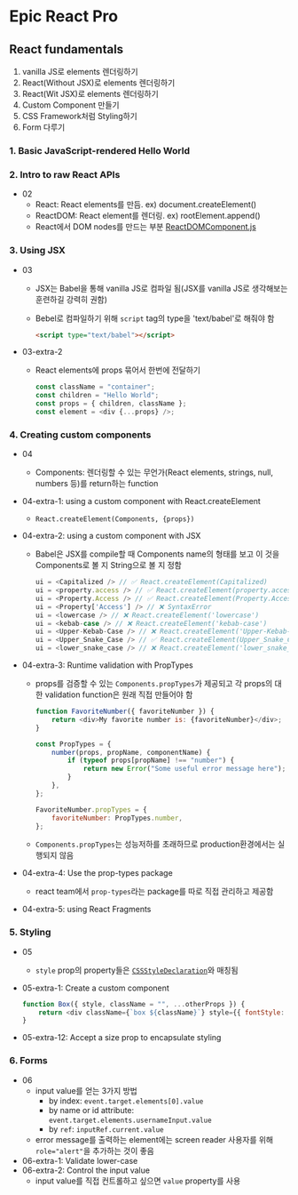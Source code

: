 # Epic React Pro

## React fundamentals

1. vanilla JS로 elements 렌더링하기
2. React(Without JSX)로 elements 렌더링하기
3. React(Wit JSX)로 elements 렌더링하기
4. Custom Component 만들기
5. CSS Framework처럼 Styling하기
6. Form 다루기

### 1. Basic JavaScript-rendered Hello World

### 2. Intro to raw React APIs

-   02
    -   React: React elements를 만듬. ex) document.createElement()
    -   ReactDOM: React element를 렌더링. ex) rootElement.append()
    -   React에서 DOM nodes를 만드는 부분 [ReactDOMComponent.js](https://github.com/facebook/react/blob/48907797294340b6d5d8fecfbcf97edf0691888d/packages/react-dom/src/client/ReactDOMComponent.js#L416)

### 3. Using JSX

-   03

    -   JSX는 Babel을 통해 vanilla JS로 컴파일 됨(JSX를 vanilla JS로 생각해보는 훈련하길 강력히 권함)
    -   Bebel로 컴파일하기 위해 `script` tag의 type을 'text/babel'로 해줘야 함

        ```html
        <script type="text/babel"></script>
        ```

-   03-extra-2
    -   React elements에 props 묶어서 한번에 전달하기
        ```javascript
        const className = "container";
        const children = "Hello World";
        const props = { children, className };
        const element = <div {...props} />;
        ```

### 4. Creating custom components

-   04

    -   Components: 렌더링할 수 있는 무언가(React elements, strings, null, numbers 등)를 return하는 function

-   04-extra-1: using a custom component with React.createElement

    -   `React.createElement(Components, {props})`

-   04-extra-2: using a custom component with JSX

    -   Babel은 JSX를 compile할 때 Components name의 형태를 보고 이 것을 Components로 볼 지 String으로 볼 지 정함

        ```javascript
        ui = <Capitalized /> // ✅ React.createElement(Capitalized)
        ui = <property.access /> // ✅ React.createElement(property.access)
        ui = <Property.Access /> // ✅ React.createElement(Property.Access)
        ui = <Property['Access'] /> // ❌ SyntaxError
        ui = <lowercase /> // ❌ React.createElement('lowercase')
        ui = <kebab-case /> // ❌ React.createElement('kebab-case')
        ui = <Upper-Kebab-Case /> // ❌ React.createElement('Upper-Kebab-Case')
        ui = <Upper_Snake_Case /> // ✅ React.createElement(Upper_Snake_Case)
        ui = <lower_snake_case /> // ❌ React.createElement('lower_snake_case')
        ```

-   04-extra-3: Runtime validation with PropTypes

    -   props를 검증할 수 있는 `Components.propTypes`가 제공되고 각 props의 대한 validation function은 원래 직접 만들어야 함

        ```javascript
        function FavoriteNumber({ favoriteNumber }) {
            return <div>My favorite number is: {favoriteNumber}</div>;
        }

        const PropTypes = {
            number(props, propName, componentName) {
                if (typeof props[propName] !== "number") {
                    return new Error("Some useful error message here");
                }
            },
        };

        FavoriteNumber.propTypes = {
            favoriteNumber: PropTypes.number,
        };
        ```

    -   `Components.propTypes`는 성능저하를 초래하므로 production환경에서는 실행되지 않음

-   04-extra-4: Use the prop-types package

    -   react team에서 `prop-types`라는 package를 따로 직접 관리하고 제공함

-   04-extra-5: using React Fragments

### 5. Styling

-   05

    -   `style` prop의 property들은 [`CSSStyleDeclaration`](https://developer.mozilla.org/en-US/docs/Web/API/CSSStyleDeclaration)와 매칭됨

-   05-extra-1: Create a custom component
    ```javascript
    function Box({ style, className = "", ...otherProps }) {
        return <div className={`box ${className}`} style={{ fontStyle: "italic", ...style }} {...otherProps} />;
    }
    ```
-   05-extra-12: Accept a size prop to encapsulate styling

### 6. Forms

-   06
    -   input value를 얻는 3가지 방법
        -   by index: `event.target.elements[0].value`
        -   by name or id attribute: `event.target.elements.usernameInput.value`
        -   by `ref`: `inputRef.current.value`
    -   error message를 출력하는 element에는 screen reader 사용자를 위해 `role="alert"`을 추가하는 것이 좋음
-   06-extra-1: Validate lower-case
-   06-extra-2: Control the input value
    -   input value를 직접 컨트롤하고 싶으면 `value` property를 사용
